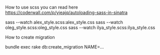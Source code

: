 How to use scss you can read here https://coderwall.com/p/yjeajq/autoloading-sass-in-sinatra

sass --watch alex_style.scss:alex_style.css
sass --watch oleg_style.scss:oleg_style.css
sass --watch ilya_style.scss:ilya_style.css

How to create migration

bundle exec rake db:create_migration NAME=...